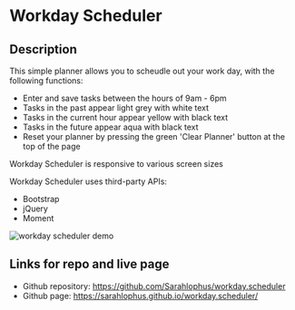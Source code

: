 # Workday Scheduler

## Description

This simple planner allows you to scheudle out your work day, with the following functions:

- Enter and save tasks between the hours of 9am - 6pm
- Tasks in the past appear light grey with white text
- Tasks in the current hour appear yellow with black text
- Tasks in the future appear aqua with black text
- Reset your planner by pressing the green 'Clear Planner' button at the top of the page

Workday Scheduler is responsive to various screen sizes

Workday Scheduler uses third-party APIs:

- Bootstrap
- jQuery
- Moment

![workday scheduler demo](./assets/images/workday-scheduler.gif)

## Links for repo and live page

- Github repository: https://github.com/Sarahlophus/workday.scheduler
- Github page: https://sarahlophus.github.io/workday.scheduler/
